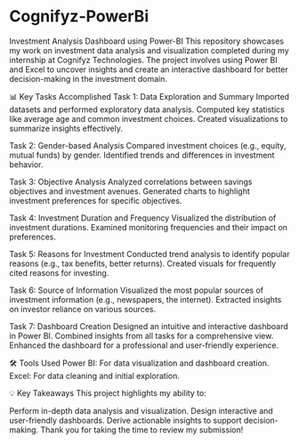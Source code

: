 # Cognifyz-PowerBi
Investment Analysis Dashboard using Power-BI
This repository showcases my work on investment data analysis and visualization completed during my internship at Cognifyz Technologies. The project involves using Power BI and Excel to uncover insights and create an interactive dashboard for better decision-making in the investment domain.

📊 Key Tasks Accomplished
Task 1: Data Exploration and Summary
Imported datasets and performed exploratory data analysis.
Computed key statistics like average age and common investment choices.
Created visualizations to summarize insights effectively.

Task 2: Gender-based Analysis
Compared investment choices (e.g., equity, mutual funds) by gender.
Identified trends and differences in investment behavior.

Task 3: Objective Analysis
Analyzed correlations between savings objectives and investment avenues.
Generated charts to highlight investment preferences for specific objectives.

Task 4: Investment Duration and Frequency
Visualized the distribution of investment durations.
Examined monitoring frequencies and their impact on preferences.

Task 5: Reasons for Investment
Conducted trend analysis to identify popular reasons (e.g., tax benefits, better returns).
Created visuals for frequently cited reasons for investing.

Task 6: Source of Information
Visualized the most popular sources of investment information (e.g., newspapers, the internet).
Extracted insights on investor reliance on various sources.

Task 7: Dashboard Creation
Designed an intuitive and interactive dashboard in Power BI.
Combined insights from all tasks for a comprehensive view.
Enhanced the dashboard for a professional and user-friendly experience.

🛠 Tools Used
Power BI: For data visualization and dashboard creation.
Excel: For data cleaning and initial exploration.


💡 Key Takeaways
This project highlights my ability to:

Perform in-depth data analysis and visualization.
Design interactive and user-friendly dashboards.
Derive actionable insights to support decision-making.
Thank you for taking the time to review my submission!

